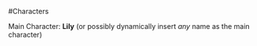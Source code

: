 #Characters

Main Character: **Lily** (or possibly dynamically insert *any* name as the main character)
